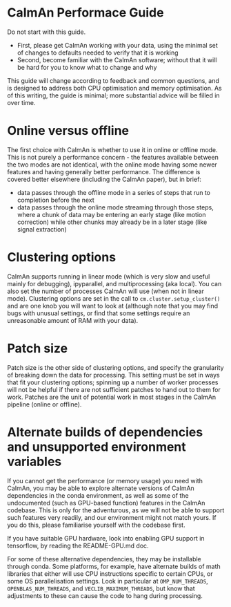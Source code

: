 CaImAn Performace Guide
=======================
Do not start with this guide.
* First, please get CaImAn working with your data, using the minimal set of changes to defaults needed to verify that it is working
* Second, become familiar with the CaImAn software; without that it will be hard for you to know what to change and why

This guide will change according to feedback and common questions, and is designed to address both CPU optimisation and memory optimisation. As of this writing, the guide is minimal; more substantial advice will be filled in over time.

Online versus offline
=====================
The first choice with CaImAn is whether to use it in online or offline mode. This is not purely a performance concern - the features available between the two modes are not identical, with the online mode having some newer features and having generally better performance. The difference is covered better elsewhere (including the CaImAn paper), but in brief:
* data passes through the offline mode in a series of steps that run to completion before the next
* data passes through the online mode streaming through those steps, where a chunk of data may be entering an early stage (like motion correction) while other chunks may already be in a later stage (like signal extraction)

Clustering options
==================
CaImAn supports running in linear mode (which is very slow and useful mainly for debugging), ipyparallel, and multiprocessing (aka local). You can also set the number of processes CaImAn will use (when not in linear mode). Clustering options are set in the call to `cm.cluster.setup_cluster()` and are one knob you will want to look at (although note that you may find bugs with unusual settings, or find that some settings require an unreasonable amount of RAM with your data).

Patch size
==========
Patch size is the other side of clustering options, and specify the granularity of breaking down the data for processing. This setting must be set in ways that fit your clustering options; spinning up a number of worker processes will not be helpful if there are not sufficient patches to hand out to them for work. Patches are the unit of potential work in most stages in the CaImAn pipeline (online or offline).

Alternate builds of dependencies and unsupported environment variables
======================================================================
If you cannot get the performance (or memory usage) you need with CaImAn, you may be able to explore alternate versions of CaImAn dependencies in the conda environment, as well as some of the undocumented (such as GPU-based function) features in the CaImAn codebase. This is only for the adventurous, as we will not be able to support such features very readily, and our environment might not match yours. If you do this, please familiarise yourself with the codebase first.

If you have suitable GPU hardware, look into enabling GPU support in tensorflow, by reading the README-GPU.md doc.

For some of these alternative dependencies, they may be installable through conda. Some platforms, for example, have alternate builds of math libraries that either will use CPU instructions specific to certain CPUs, or some OS parallelisation settings. Look in particular at `OMP_NUM_THREADS`, `OPENBLAS_NUM_THREADS`, and `VECLIB_MAXIMUM_THREADS`, but know that adjustments to these can cause the code to hang during processing. 
